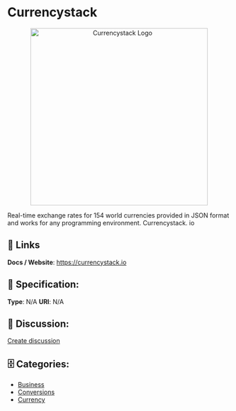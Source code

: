 # Currencystack
<p align="center">
    <img width="400" src="https://raw.githubusercontent.com/apis-list/apis-list/main/apis/currencystack/logo_256x256.png" alt="Currencystack Logo"/>
</p>

Real-time exchange rates for 154 world currencies provided in JSON format and works for any programming environment. Currencystack. io

##  🔗 Links
**Docs / Website**: https://currencystack.io

## 🧬 Specification:
**Type**: N/A
**URI**: N/A

## 💬 Discussion:
[Create discussion](https://github.com/apis-list/apis-list/discussions/new)

## 🗄️ Categories:
- [Business](https://github.com/apis-list/apis-list#business)
- [Conversions](https://github.com/apis-list/apis-list#conversions)
- [Currency](https://github.com/apis-list/apis-list#currency)







